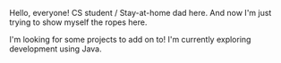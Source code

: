 Hello, everyone! 
CS student / Stay-at-home dad here.
And now I'm just trying to show myself the ropes here.

I'm looking for some projects to add on to!
I'm currently exploring development using Java.

